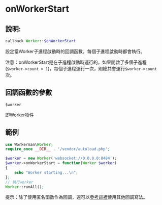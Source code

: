# onWorkerStart
## 說明:
```php
callback Worker::$onWorkerStart
```

設定當Worker子進程啟動時的回調函數，每個子進程啟動時都會執行。

注意：onWorkerStart是在子進程啟動時運行的，如果開啟了多個子進程(```$worker->count > 1```)，每個子進程運行一次，則總共會運行```$worker->count```次。


## 回調函數的參數

 ``` $worker ```

即Worker物件



## 範例


```php
use Workerman\Worker;
require_once __DIR__ . '/vendor/autoload.php';

$worker = new Worker('websocket://0.0.0.0:8484');
$worker->onWorkerStart = function(Worker $worker)
{
    echo "Worker starting...\n";
};
// 執行worker
Worker::runAll();
```

提示：除了使用匿名函數作為回調，還可以[參考這裡](../faq/callback_methods.md)使用其他回調寫法。
